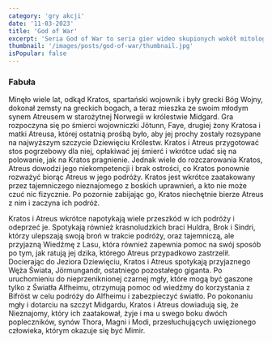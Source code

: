 ```yaml
---
category: 'gry akcji'
date: '11-03-2023'
title: 'God of War'
excerpt: 'Seria God of War to seria gier wideo skupionych wokół mitologii greckiej, a po zakończeniu God of War III także mitologii nordyckiej. Spartański wojownik Kratos, który urodził się jako półbóg i stał się bogiem wojny, walczy z ludźmi, potworami, a nawet bogami w jego dążeniu do zemsty.'
thumbnail: '/images/posts/god-of-war/thumbnail.jpg'
isPopular: false
---
```


### Fabuła

Minęło wiele lat, odkąd Kratos, spartański wojownik i były grecki Bóg Wojny, dokonał zemsty na greckich bogach, a teraz mieszka ze swoim młodym synem Atreusem w starożytnej Norwegii w królestwie Midgard. Gra rozpoczyna się po śmierci wojowniczki Jötunn, Faye, drugiej żony Kratosa i matki Atreusa, której ostatnią prośbą było, aby jej prochy zostały rozsypane na najwyższym szczycie Dziewięciu Królestw. Kratos i Atreus przygotować stos pogrzebowy dla niej, opłakiwać jej śmierć i wkrótce udać się na polowanie, jak na Kratos pragnienie. Jednak wiele do rozczarowania Kratos, Atreus dowodzi jego niekompetencji i brak ostrości, co Kratos ponownie rozważyć biorąc Atreus w jego podróży. Kratos jest wkrótce zaatakowany przez tajemniczego nieznajomego z boskich uprawnień, a kto nie może czuć nic fizycznie. Po pozornie zabijając go, Kratos niechętnie bierze Atreus z nim i zaczyna ich podróż.

Kratos i Atreus wkrótce napotykają wiele przeszkód w ich podróży i odeprzeć je. Spotykają również krasnoludzkich braci Huldra, Brok i Sindri, którzy ulepszają swoją broń w trakcie podróży, oraz tajemniczą, ale przyjazną Wiedźmę z Lasu, która również zapewnia pomoc na swój sposób po tym, jak ratują jej dzika, którego Atreus przypadkowo zastrzelił. Docierając do Jeziora Dziewięciu, Kratos i Atreus spotykają przyjaznego Węża Świata, Jörmungandr, ostatniego pozostałego giganta. Po uruchomieniu do nieprzeniknionej czarnej mgły, które mogą być gaszone tylko z Światła Alfheimu, otrzymują pomoc od wiedźmy do korzystania z Bifröst w celu podróży do Alfheimu i zabezpieczyć światło. Po pokonaniu mgły i dotarciu na szczyt Midgardu, Kratos i Atreus dowiadują się, że Nieznajomy, który ich zaatakował, żyje i ma u swego boku dwóch popleczników, synów Thora, Magni i Modi, przesłuchujących uwięzionego człowieka, którym okazuje się być Mimir.

